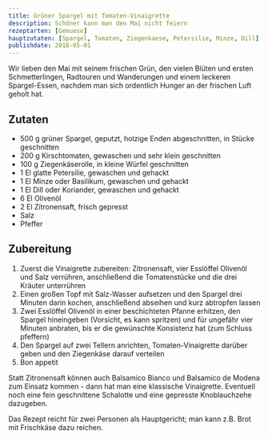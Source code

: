 ```yaml
---
title: Grüner Spargel mit Tomaten-Vinaigrette
description: Schöner kann man den Mai nicht feiern
rezeptarten: [Gemuese]
hauptzutaten: [Spargel, Tomaten, Ziegenkaese, Petersilie, Minze, Dill]
publishdate: 2018-05-01
---
```


Wir lieben den Mai mit seinem frischen Grün, den vielen Blüten und ersten Schmetterlingen, Radtouren und Wanderungen und einem leckeren Spargel-Essen, nachdem man sich ordentlich Hunger an der frischen Luft geholt hat.


## Zutaten

- 500 g grüner Spargel, geputzt, holzige Enden abgeschnitten, in Stücke geschnitten
- 200 g Kirschtomaten, gewaschen und sehr klein geschnitten
- 100 g Ziegenkäserolle, in kleine Würfel geschnitten
- 1 El glatte Petersilie, gewaschen und gehackt
- 1 El Minze oder Basilikum, gewaschen und gehackt
- 1 El Dill oder Koriander, gewaschen und gehackt
- 6 El Olivenöl
- 2 El Zitronensaft, frisch gepresst
- Salz
- Pfeffer


## Zubereitung

1. Zuerst die Vinaigrette zubereiten: Zitronensaft, vier Esslöffel Olivenöl und Salz verrühren, anschließend die Tomatenstücke und die drei Kräuter unterrühren
2. Einen großen Topf mit Salz-Wasser aufsetzen und den Spargel drei Minuten darin kochen, anschließend abseihen und kurz abtropfen lassen
3. Zwei Esslöffel Olivenöl in einer beschichteten Pfanne erhitzen, den Spargel hineingeben (Vorsicht, es kann spritzen) und für ungefähr vier Minuten anbraten, bis er die gewünschte Konsistenz hat (zum Schluss pfeffern)
4. Den Spargel auf zwei Tellern anrichten, Tomaten-Vinaigrette darüber geben und den Ziegenkäse darauf verteilen
5. Bon appetit

Statt Zitronensaft können auch Balsamico Bianco und Balsamico de Modena zum Einsatz kommen - dann hat man eine klassische Vinaigrette. Eventuell noch eine fein geschnittene Schalotte und eine gepresste Knoblauchzehe dazugeben.

Das Rezept reicht für zwei Personen als Hauptgericht; man kann z.B. Brot mit Frischkäse dazu reichen.
